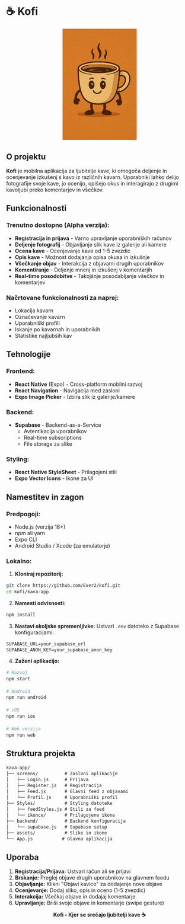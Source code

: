 # ☕️ Kofi

<div align="center">
  <img src="./kava-app/assets/KavniJunak.png" alt="Kofi Logo" width="200"/>
</div>

## O projektu

**Kofi** je mobilna aplikacija za ljubitelje kave, ki omogoča deljenje in ocenjevanje izkušenj s kavo iz različnih kavarn. Uporabniki lahko delijo fotografije svoje kave, jo ocenijo, opišejo okus in interagirajo z drugimi kavoljubi preko komentarjev in všečkov.

## Funkcionalnosti

### Trenutno dostopno (Alpha verzija):
- **Registracija in prijava** - Varno upravljanje uporabniških računov
- **Deljenje fotografij** - Objavljanje slik kave iz galerije ali kamere
- **Ocena kave** - Ocenjevanje kave od 1-5 zvezdic
- **Opis kave** - Možnost dodajanja opisa okusa in izkušnje
- **Všečkanje objav** - Interakcija z objavami drugih uporabnikov
- **Komentiranje** - Deljenje mnenj in izkušenj v komentarjih
- **Real-time posodobitve** - Takojšnje posodabljanje všečkov in komentarjev

### Načrtovane funkcionalnosti za naprej:
- Lokacija kavarn
- Označevanje kavarn
- Uporabniški profili
- Iskanje po kavarnah in uporabnikih
- Statistike najljubših kav

## Tehnologije

### Frontend:
- **React Native** (Expo) - Cross-platform mobilni razvoj
- **React Navigation** - Navigacija med zasloni
- **Expo Image Picker** - Izbira slik iz galerije/kamere

### Backend:
- **Supabase** - Backend-as-a-Service
  - Avtentikacija uporabnikov
  - Real-time subscriptions
  - File storage za slike

### Styling:
- **React Native StyleSheet** - Prilagojeni stili
- **Expo Vector Icons** - Ikone za UI

## Namestitev in zagon

### Predpogoji:
- Node.js (verzija 18+)
- npm ali yarn
- Expo CLI
- Android Studio / Xcode (za emulatorje)

### Lokalno:

1. **Kloniraj repozitorij:**
```bash
git clone https://github.com/Exer2/kofi.git
cd kofi/kava-app
```

2. **Namesti odvisnosti:**
```bash
npm install
```

3. **Nastavi okoljske spremenljivke:**
Ustvari `.env` datoteko z Supabase konfiguracijami:
```env
SUPABASE_URL=your_supabase_url
SUPABASE_ANON_KEY=your_supabase_anon_key
```

4. **Zaženi aplikacijo:**
```bash
# Razvoj
npm start

# Android
npm run android

# iOS
npm run ios

# Web verzija
npm run web
```

## Struktura projekta

```
kava-app/
├── screens/          # Zasloni aplikacije
│   ├── Login.js      # Prijava
│   ├── Register.js   # Registracija
│   ├── Feed.js       # Glavni feed z objavami
│   └── Profil.js     # Uporabniški profil
├── Styles/           # Styling datoteke
│   ├── feedStyles.js # Stili za feed
│   └── ikonce/       # Prilagojene ikone
├── backend/          # Backend konfiguracija
│   └── supabase.js   # Supabase setup
├── assets/           # Slike in ikone
└── App.js           # Glavna aplikacija
```

## Uporaba

1. **Registracija/Prijava:** Ustvari račun ali se prijavi
2. **Brskanje:** Preglej objave drugih uporabnikov na glavnem feedu
3. **Objavljanje:** Klikni "Objavi kavico" za dodajanje nove objave
4. **Ocenjevanje:** Dodaj sliko, opis in oceno (1-5 zvezdic)
5. **Interakcija:** Všečkaj objave in dodajaj komentarje
6. **Upravljanje:** Briši svoje objave in komentarje (swipe gesture)

<div align="center">
  <strong>Kofi - Kjer se srečajo ljubitelji kave ☕️</strong>
</div>
